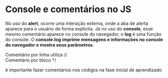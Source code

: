 <h1>Console e comentários no JS</h1>
<p>No uso do <b>alert</b>, ocorre uma interação externa, onde a aba de alerta aparece para o usuário de forma explicita. Já no uso do <b>console</b>, esse mesmo comentário aparece no console do navegador, o <b>log</b> é uma função do console. O <b>console.log imprime mensagens e informações no console do navegador e mostra seus parâmetros.</b><p>

Comentário por linha utiliza // <br>
Comentário por bloco */

é importante fazer comentários nos códigos na fase inicial de aprendizado